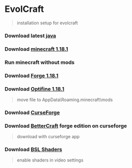 # EvolCraft
> installation setup for evolcraft

### Download latest [java](https://www.java.com/download/ie_manual.jsp)

### Download [minecraft 1.18.1](https://www.minecraft.net/fr-fr/get-minecraft)

### Run minecraft without mods

### Download [Forge 1.18.1](https://files.minecraftforge.net/net/minecraftforge/forge/)

### Download [Optifine 1.18.1](https://optifine.net/downloads)
> move file to AppData\Roaming\.minecraft\mods

### Download [CurseForge](https://download.curseforge.com/)

### Download [BetterCraft](https://www.curseforge.com/minecraft/modpacks/better-minecraft-modpack-new) forge edition on curseforge
> download with curseforge app

### Download [BSL Shaders](https://resourcepack.net/bsl-shaders/)
> enable shaders in video settings
